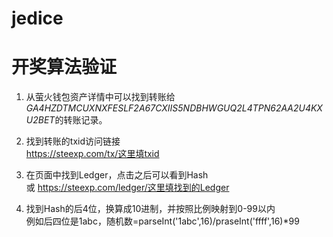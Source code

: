 # jedice

# 开奖算法验证

1. 从萤火钱包资产详情中可以找到转账给*GA4HZDTMCUXNXFESLF2A67CXIIS5NDBHWGUQ2L4TPN62AA2U4KXU2BET*的转账记录。

2. 找到转账的txid访问链接  
   https://steexp.com/tx/这里填txid

3. 在页面中找到Ledger，点击之后可以看到Hash  
   或 https://steexp.com/ledger/这里填找到的Ledger

4. 找到Hash的后4位，换算成10进制，并按照比例映射到0-99以内  
   例如后四位是1abc，随机数=parseInt('1abc',16)/praseInt('ffff',16)*99 
